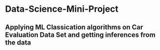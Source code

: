 # Data-Science-Mini-Project

## Applying ML Classication algorithms on Car Evaluation Data Set and getting inferences from the data
